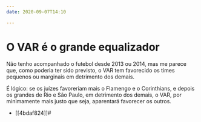 ```yaml
---
date: 2020-09-07T14:10

---
```


# O VAR é o grande equalizador

Não tenho acompanhado o futebol desde 2013 ou 2014, mas me parece que, como poderia ter sido previsto, o VAR tem favorecido os times pequenos ou marginais em detrimento dos demais.

É lógico: se os juízes favoreriam mais o Flamengo e o Corinthians, e depois os grandes de Rio e São Paulo, em detrimento dos demais, o VAR, por minimamente mais justo que seja, aparentará favorecer os outros.

* [[4bdaf824]]#
